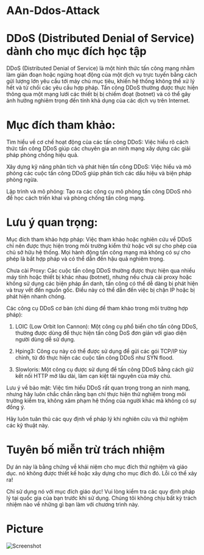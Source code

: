 # AAn-Ddos-Attack
# DDoS (Distributed Denial of Service) dành cho mục đích học tập

DDoS (Distributed Denial of Service) là một hình thức tấn công mạng nhằm làm gián đoạn hoặc ngừng hoạt động của một dịch vụ trực tuyến bằng cách gửi lượng lớn yêu cầu tới máy chủ mục tiêu, khiến hệ thống không thể xử lý hết và từ chối các yêu cầu hợp pháp. Tấn công DDoS thường được thực hiện thông qua một mạng lưới các thiết bị bị chiếm đoạt (botnet) và có thể gây ảnh hưởng nghiêm trọng đến tính khả dụng của các dịch vụ trên Internet.

# Mục đích tham khảo:

Tìm hiểu về cơ chế hoạt động của các tấn công DDoS: Việc hiểu rõ cách thức tấn công DDoS giúp các chuyên gia an ninh mạng xây dựng các giải pháp phòng chống hiệu quả.

Xây dựng kỹ năng phân tích và phát hiện tấn công DDoS: Việc hiểu và mô phỏng các cuộc tấn công DDoS giúp phân tích các dấu hiệu và biện pháp phòng ngừa.

Lập trình và mô phỏng: Tạo ra các công cụ mô phỏng tấn công DDoS nhỏ để học cách triển khai và phòng chống tấn công mạng.


# Lưu ý quan trọng:

Mục đích tham khảo hợp pháp: Việc tham khảo hoặc nghiên cứu về DDoS chỉ nên được thực hiện trong môi trường kiểm thử hoặc với sự cho phép của chủ sở hữu hệ thống. Mọi hành động tấn công mạng mà không có sự cho phép là bất hợp pháp và có thể dẫn đến hậu quả nghiêm trọng.

Chưa cài Proxy: Các cuộc tấn công DDoS thường được thực hiện qua nhiều máy tính hoặc thiết bị khác nhau (botnet), nhưng nếu chưa cài proxy hoặc không sử dụng các biện pháp ẩn danh, tấn công có thể dễ dàng bị phát hiện và truy vết đến nguồn gốc. Điều này có thể dẫn đến việc bị chặn IP hoặc bị phát hiện nhanh chóng.


Các công cụ DDoS cơ bản (chỉ dùng để tham khảo trong môi trường hợp pháp):

1. LOIC (Low Orbit Ion Cannon): Một công cụ phổ biến cho tấn công DDoS, thường được dùng để thực hiện tấn công DoS đơn giản với giao diện người dùng dễ sử dụng.


2. Hping3: Công cụ này có thể được sử dụng để gửi các gói TCP/IP tùy chỉnh, từ đó thực hiện các cuộc tấn công DDoS như SYN flood.


3. Slowloris: Một công cụ được sử dụng để tấn công DDoS bằng cách giữ kết nối HTTP mở lâu dài, làm cạn kiệt tài nguyên của máy chủ.



Lưu ý về bảo mật: Việc tìm hiểu DDoS rất quan trọng trong an ninh mạng, nhưng hãy luôn chắc chắn rằng bạn chỉ thực hiện thử nghiệm trong môi trường kiểm tra, không xâm phạm hệ thống của người khác mà không có sự đồng ý.

Hãy luôn tuân thủ các quy định về pháp lý khi nghiên cứu và thử nghiệm các kỹ thuật này.


# Tuyên bố miễn trừ trách nhiệm
Dự án này là bằng chứng về khái niệm cho mục đích thử nghiệm và giáo dục.
nó không được thiết kế hoặc xây dựng cho mục đích đó. Lỗi có thể xảy ra!

Chỉ sử dụng nó với mục đích giáo dục!
Vui lòng kiểm tra các quy định pháp lý tại quốc gia của bạn trước khi sử dụng.
Chúng tôi không chịu bất kỳ trách nhiệm nào về những gì bạn làm với chương trình này.
# Picture
![Screenshot](https://github.com/anan1412kdz/Pic/blob/main/Screenshot_20241230_231009_Termux.jpg?raw=true)
